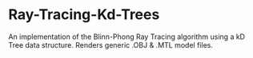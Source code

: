 # Ray-Tracing-Kd-Trees
An implementation of the Blinn-Phong Ray Tracing algorithm using a kD Tree data structure. Renders generic .OBJ &amp; .MTL model files.

